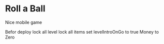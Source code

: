 # Roll a Ball
Nice mobile game

Befor deploy 
lock all level
lock all items 
set levelIntroOnGo to true
Money to Zero
